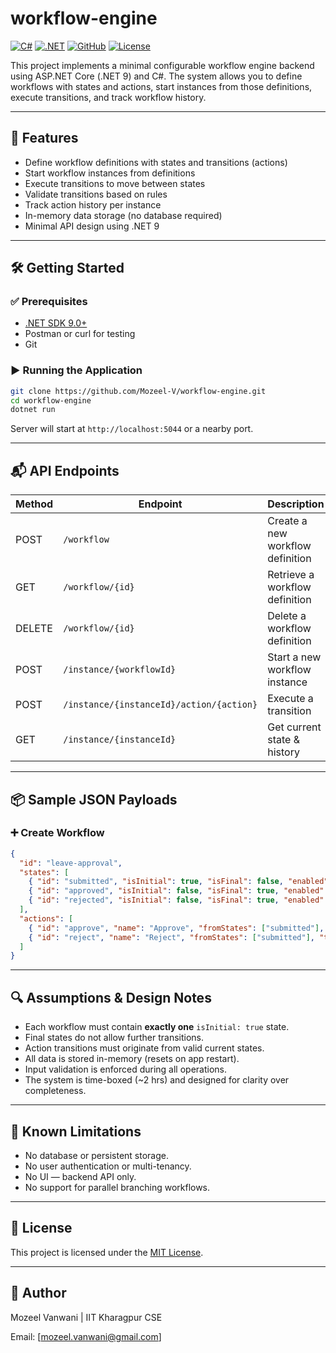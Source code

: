 # workflow-engine

[![C#](https://img.shields.io/badge/language-CSharp-blue.svg)](https://learn.microsoft.com/en-us/dotnet/csharp/)
[![.NET](https://img.shields.io/badge/framework-.NET_9.0-blueviolet.svg)](https://dotnet.microsoft.com/)
[![GitHub](https://img.shields.io/badge/hosted_on-GitHub-black?logo=github)](https://github.com/Mozeel-V/workflow-engine)
[![License](https://img.shields.io/badge/license-MIT-lightgrey.svg)](LICENSE)

This project implements a minimal configurable workflow engine backend using ASP.NET Core (.NET 9) and C#. The system allows you to define workflows with states and actions, start instances from those definitions, execute transitions, and track workflow history.

---

## 🚀 Features

- Define workflow definitions with states and transitions (actions)
- Start workflow instances from definitions
- Execute transitions to move between states
- Validate transitions based on rules
- Track action history per instance
- In-memory data storage (no database required)
- Minimal API design using .NET 9

---

## 🛠️ Getting Started
### ✅ Prerequisites

- [.NET SDK 9.0+](https://dotnet.microsoft.com/en-us/download)
- Postman or curl for testing
- Git

### ▶️ Running the Application

```bash
git clone https://github.com/Mozeel-V/workflow-engine.git
cd workflow-engine
dotnet run
```

Server will start at `http://localhost:5044` or a nearby port.

---

## 📬 API Endpoints

| Method | Endpoint                                | Description                       |
|--------|------------------------------------------|-----------------------------------|
| POST   | `/workflow`                             | Create a new workflow definition  |
| GET    | `/workflow/{id}`                        | Retrieve a workflow definition    |
| DELETE | `/workflow/{id}`                        | Delete a workflow definition      |
| POST   | `/instance/{workflowId}`                | Start a new workflow instance     |
| POST   | `/instance/{instanceId}/action/{action}`| Execute a transition              |
| GET    | `/instance/{instanceId}`                | Get current state & history       |

---

## 📦 Sample JSON Payloads

### ➕ Create Workflow

```json
{
  "id": "leave-approval",
  "states": [
    { "id": "submitted", "isInitial": true, "isFinal": false, "enabled": true },
    { "id": "approved", "isInitial": false, "isFinal": true, "enabled": true },
    { "id": "rejected", "isInitial": false, "isFinal": true, "enabled": true }
  ],
  "actions": [
    { "id": "approve", "name": "Approve", "fromStates": ["submitted"], "toState": "approved", "enabled": true },
    { "id": "reject", "name": "Reject", "fromStates": ["submitted"], "toState": "rejected", "enabled": true }
  ]
}
```

---

## 🔍 Assumptions & Design Notes

- Each workflow must contain **exactly one** `isInitial: true` state.
- Final states do not allow further transitions.
- Action transitions must originate from valid current states.
- All data is stored in-memory (resets on app restart).
- Input validation is enforced during all operations.
- The system is time-boxed (~2 hrs) and designed for clarity over completeness.

---

## 🚫 Known Limitations

- No database or persistent storage.
- No user authentication or multi-tenancy.
- No UI — backend API only.
- No support for parallel branching workflows.

---

## 📄 License

This project is licensed under the [MIT License](LICENSE).

---

## 📝 Author
Mozeel Vanwani | IIT Kharagpur CSE

Email: [mozeel.vanwani@gmail.com]
